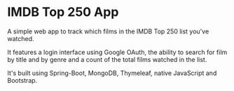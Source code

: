 # IMDB Top 250 App

A simple web app to track which films in the IMDB Top 250 list you've watched.

It features a login interface using Google OAuth, the ability to search for film by title and by genre and a count of the total films watched in the list.

It's built using Spring-Boot, MongoDB, Thymeleaf, native JavaScript and Bootstrap.